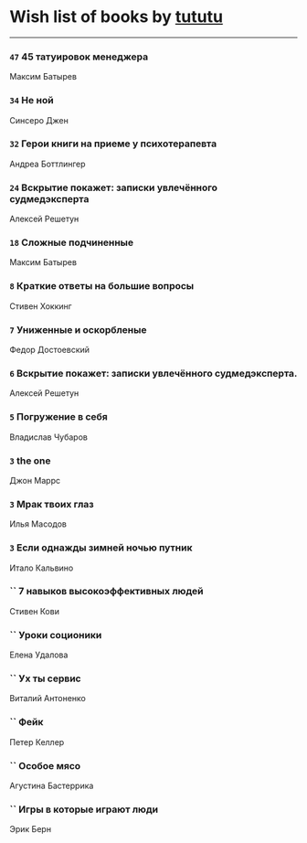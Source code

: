 # Wish list of books by [tututu](http://vk.com/id135685382)
---

### `47` 45 татуировок менеджера
Максим Батырев

### `34` Не ной
Синсеро Джен

### `32` Герои книги на приеме у психотерапевта
Андреа Боттлингер

### `24` Вскрытие покажет: записки увлечённого судмедэксперта
Алексей Решетун

### `18` Сложные подчиненные
Максим Батырев

### `8` Краткие ответы на большие вопросы
Стивен Хоккинг

### `7` Униженные и оскорбленые
Федор Достоевский

### `6` Вскрытие покажет: записки увлечённого судмедэксперта.
Алексей Решетун

### `5` Погружение в себя
Владислав Чубаров

### `3` the one
Джон Маррс

### `3` Мрак твоих глаз
Илья Масодов

### `3` Если однажды зимней ночью путник
Итало Кальвино

### `` 7 навыков высокоэффективных людей
Стивен Кови

### `` Уроки соционики
Елена Удалова

### `` Ух ты сервис
Виталий Антоненко

### `` Фейк
Петер Келлер

### `` Особое мясо
Агустина Бастеррика

### `` Игры в которые играют люди
Эрик Берн

